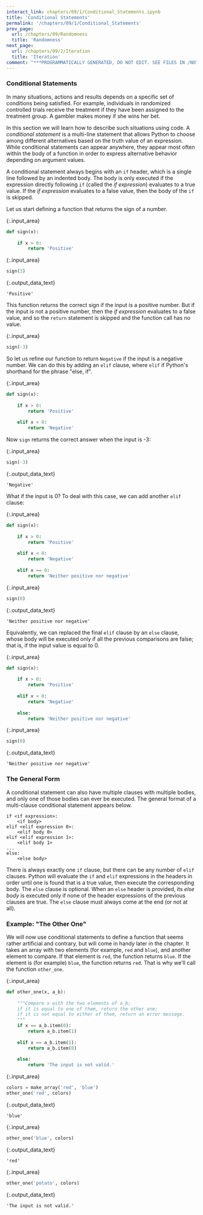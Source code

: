 ```yaml
---
interact_link: chapters/09/1/Conditional_Statements.ipynb
title: 'Conditional Statements'
permalink: '/chapters/09/1/Conditional_Statements'
prev_page:
  url: /chapters/09/Randomness
  title: 'Randomness'
next_page:
  url: /chapters/09/2/Iteration
  title: 'Iteration'
comment: "***PROGRAMMATICALLY GENERATED, DO NOT EDIT. SEE FILES IN /NOTEBOOKS***"
---
```


### Conditional Statements
In many situations, actions and results depends on a specific set of conditions being satisfied. For example, individuals in randomized controlled trials receive the treatment if they have been assigned to the treatment group. A gambler makes money if she wins her bet. 

In this section we will learn how to describe such situations using code. A *conditional statement* is a multi-line statement that allows Python to choose among different alternatives based on the truth value of an expression. While conditional statements can appear anywhere, they appear most often within the body of a function in order to express alternative behavior depending on argument values.

A conditional statement always begins with an `if` header, which is a single line followed by an indented body. The body is only executed if the expression directly following `if` (called the *if expression*) evaluates to a true value. If the *if expression* evaluates to a false value, then the body of the `if` is skipped.

Let us start defining a function that returns the sign of a number.



{:.input_area}
```python
def sign(x):
    
    if x > 0:
        return 'Positive'
```




{:.input_area}
```python
sign(3)
```





{:.output_data_text}
```
'Positive'
```



This function returns the correct sign if the input is a positive number. But if the input is not a positive number, then the *if expression* evaluates to a false value, and so the `return` statement is skipped and the function call has no value.



{:.input_area}
```python
sign(-3)
```


So let us refine our function to return `Negative` if the input is a negative number. We can do this by adding an `elif` clause, where `elif` if Python's shorthand for the phrase "else, if".



{:.input_area}
```python
def sign(x):
    
    if x > 0:
        return 'Positive'
    
    elif x < 0:
        return 'Negative'
```


Now `sign` returns the correct answer when the input is -3:



{:.input_area}
```python
sign(-3)
```





{:.output_data_text}
```
'Negative'
```



What if the input is 0? To deal with this case, we can add another `elif` clause:



{:.input_area}
```python
def sign(x):
    
    if x > 0:
        return 'Positive'
    
    elif x < 0:
        return 'Negative'
    
    elif x == 0:
        return 'Neither positive nor negative'
```




{:.input_area}
```python
sign(0)
```





{:.output_data_text}
```
'Neither positive nor negative'
```



Equivalently, we can replaced the final `elif` clause by an `else` clause, whose body will be executed only if all the previous comparisons are false; that is, if the input value is equal to 0.



{:.input_area}
```python
def sign(x):
    
    if x > 0:
        return 'Positive'
    
    elif x < 0:
        return 'Negative'
    
    else:
        return 'Neither positive nor negative'
```




{:.input_area}
```python
sign(0)
```





{:.output_data_text}
```
'Neither positive nor negative'
```



### The General Form
A conditional statement can also have multiple clauses with multiple bodies, and only one of those bodies can ever be executed. The general format of a multi-clause conditional statement appears below.

    if <if expression>:
        <if body>
    elif <elif expression 0>:
        <elif body 0>
    elif <elif expression 1>:
        <elif body 1>
    ...
    else:
        <else body>
        
There is always exactly one `if` clause, but there can be any number of `elif` clauses. Python will evaluate the `if` and `elif` expressions in the headers in order until one is found that is a true value, then execute the corresponding body. The `else` clause is optional. When an `else` header is provided, its *else body* is executed only if none of the header expressions of the previous clauses are true. The `else` clause must always come at the end (or not at all).

### Example: "The Other One"
We will now use conditional statements to define a function that seems rather artificial and contrary, but will come in handy later in the chapter. It takes an array with two elements (for example, `red` and `blue`), and another element to compare. If that element is `red`, the function returns `blue`. If the element is (for example) `blue`, the function returns `red`. That is why we'll call the function `other_one`.



{:.input_area}
```python
def other_one(x, a_b):
    
    """Compare x with the two elements of a_b;
    if it is equal to one of them, return the other one;
    if it is not equal to either of them, return an error message.
    """
    if x == a_b.item(0):
        return a_b.item(1)
    
    elif x == a_b.item(1):
        return a_b.item(0)
    
    else:
        return 'The input is not valid.'
```




{:.input_area}
```python
colors = make_array('red', 'blue')
other_one('red', colors)
```





{:.output_data_text}
```
'blue'
```





{:.input_area}
```python
other_one('blue', colors)
```





{:.output_data_text}
```
'red'
```





{:.input_area}
```python
other_one('potato', colors)
```





{:.output_data_text}
```
'The input is not valid.'
```


